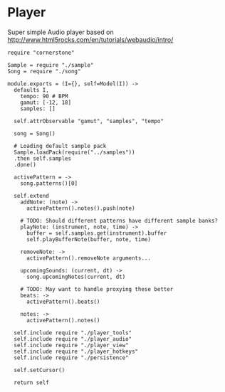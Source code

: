 Player
======

Super simple Audio player based on http://www.html5rocks.com/en/tutorials/webaudio/intro/

    require "cornerstone"

    Sample = require "./sample"
    Song = require "./song"

    module.exports = (I={}, self=Model(I)) ->
      defaults I,
        tempo: 90 # BPM
        gamut: [-12, 18]
        samples: []

      self.attrObservable "gamut", "samples", "tempo"
      
      song = Song()

      # Loading default sample pack
      Sample.loadPack(require("../samples"))
      .then self.samples
      .done()

      activePattern = ->
        song.patterns()[0]

      self.extend
        addNote: (note) ->
          activePattern().notes().push(note)

        # TODO: Should different patterns have different sample banks?
        playNote: (instrument, note, time) ->
          buffer = self.samples.get(instrument).buffer
          self.playBufferNote(buffer, note, time)

        removeNote: ->
          activePattern().removeNote arguments...

        upcomingSounds: (current, dt) ->
          song.upcomingNotes(current, dt)

        # TODO: May want to handle proxying these better
        beats: ->
          activePattern().beats()

        notes: ->
          activePattern().notes()

      self.include require "./player_tools"
      self.include require "./player_audio"
      self.include require "./player_view"
      self.include require "./player_hotkeys"
      self.include require "./persistence"

      self.setCursor()

      return self
